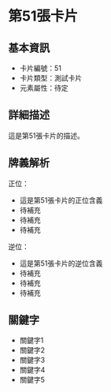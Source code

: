 # 第51張卡片

## 基本資訊
- 卡片編號：51
- 卡片類型：測試卡片
- 元素屬性：待定

## 詳細描述
這是第51張卡片的描述。

## 牌義解析
正位：
- 這是第51張卡片的正位含義
- 待補充
- 待補充
- 待補充

逆位：
- 這是第51張卡片的逆位含義
- 待補充
- 待補充
- 待補充

## 關鍵字
- 關鍵字1
- 關鍵字2
- 關鍵字3
- 關鍵字4
- 關鍵字5
